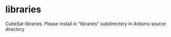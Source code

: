 # libraries
CubeSat libraries.  Please install in "libraries" subdirectory in Arduino source directory
